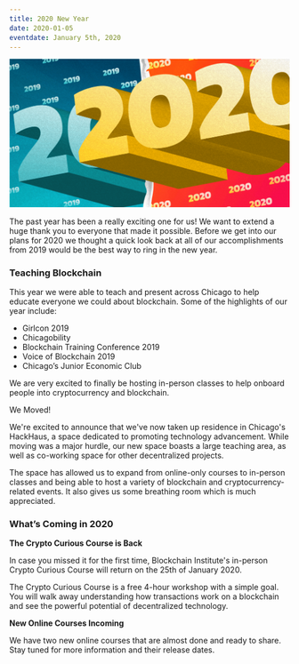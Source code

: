 ```yaml
---
title: 2020 New Year
date: 2020-01-05
eventdate: January 5th, 2020
---
```

<img src="/assets/img/2020_header.png"> 

<p>The past year has been a really exciting one for us! We want to extend a huge thank you to everyone that made it possible. Before we get into our plans for 2020 we thought a quick look back at all of our accomplishments from 2019 would be the best way to ring in the new year.</p>

<h3>Teaching Blockchain</h3>
<p>This year we were able to teach and present across Chicago to help educate everyone we could about blockchain. Some of the highlights of our year include:</p>
<ul>
  <li>Girlcon 2019</li>
  <li>Chicagobility</li>
  <li>Blockchain Training Conference 2019</li>
	<li>Voice of Blockchain 2019</li>
	<li>Chicago’s Junior Economic Club</li>
</ul> 

<p>We are very excited to finally be hosting in-person classes to help onboard people into cryptocurrency and blockchain.</p>

<h>We Moved!</h3>
<p>We're excited to announce that we've now taken up residence in Chicago's HackHaus, a space dedicated to promoting technology advancement. While moving was a major hurdle, our new space boasts a large teaching area, as well as co-working space for other decentralized projects.</p>

<p>The space has allowed us to expand from online-only courses to in-person classes and being able to host a variety of blockchain and cryptocurrency-related events. It also gives us some breathing room which is much appreciated.</p>

<h3>What’s Coming in 2020</h3>
<b>The Crypto Curious Course is Back</b>
<p>In case you missed it for the first time, Blockchain Institute's in-person Crypto Curious Course will return on the 25th of January 2020.</p>

<p>The Crypto Curious Course is a free 4-hour workshop with a simple goal. You will walk away understanding how transactions work on a blockchain and see the powerful potential of decentralized technology.</p>

<b>New Online Courses Incoming</b>
<p>We have two new online courses that are almost done and ready to share. Stay tuned for more information and their release dates.</p>

